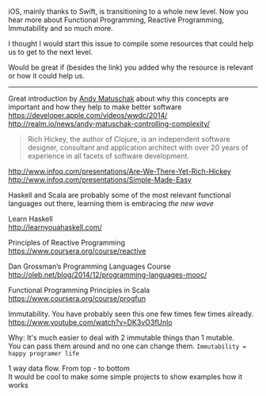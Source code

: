 iOS, mainly thanks to Swift, is transitioning to a whole new level. Now you hear more about Functional Programming, Reactive Programming, Immutability and so much more.

I thought I would start this issue to compile some resources that could help us to get to the next level.

Would be great if (besides the link) you added why the resource is relevant or how it could help us.

<hr>

Great introduction by [Andy Matuschak](https://twitter.com/andy_matuschak) about why this concepts are important and how they help to make better software  
https://developer.apple.com/videos/wwdc/2014/  
http://realm.io/news/andy-matuschak-controlling-complexity/  

>Rich Hickey, the author of Clojure, is an independent software designer, consultant and application architect with over 20 years of experience in all facets of software development.

http://www.infoq.com/presentations/Are-We-There-Yet-Rich-Hickey  
http://www.infoq.com/presentations/Simple-Made-Easy  

Haskell and Scala are probably some of the most relevant functional languages out there, learning them is embracing *the new wave*

Learn Haskell  
http://learnyouahaskell.com/

Principles of Reactive Programming  
https://www.coursera.org/course/reactive

Dan Grossman’s Programming Languages Course  
http://oleb.net/blog/2014/12/programming-languages-mooc/

Functional Programming Principles in Scala  
https://www.coursera.org/course/progfun

Immutability. You have probably seen this one few times few times already.   
https://www.youtube.com/watch?v=DK3vO3fUnlo

Why: It's much easier to deal with 2 immutable things than 1 mutable.  
You can pass them around and no one can change them. `Immutability = happy programer life`

1 way data flow.  From top - to bottom  
It would be cool to make some simple projects to show examples how it works
